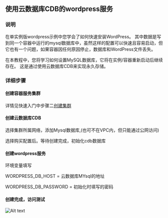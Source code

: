 ## 使用云数据库CDB的wordpress服务
### 说明
在单实例版wordpress示例中您学会了如何快速安装WordPress。 
其中数据是写到同一个容器中运行的mysql数据库中，虽然这样的配置可以快速且容易启动，但它也有一个问题，如果容器因任何原因停止，数据库和WordPress文件丢失。

在本教程中，您将学习如何设置MySQL数据库，它将在实例/容器重新启动后继续存在。 这是通过使用云数据库CDB来实现永久存储。

### 详细步骤
#### 创建容器服务集群
详情见快速入门中步骤二[创建集群](https://www.qcloud.com/doc/product/457/6774)

#### 创建云数据库CDB
选择集群所属网络，添加Mysql数据库,(也可不在VPC内，但只能通过公网访问)

选择购买配置后。等待创建完成，初始化cdb数据库

#### 创建wordpress服务
环境变量填写

WORDPRESS_DB_HOST  =  云数据库MYsql的地址

WORDPRESS_DB_PASSWORD  = 初始化时填写的密码

#### 创建完成，访问测试
![Alt text](https://mc.qcloudimg.com/static/img/7bc02b10d802999c755f187351e64d63/%7B9A1566DD-C111-4AAB-96CA-88AF7768661E%7D.png)